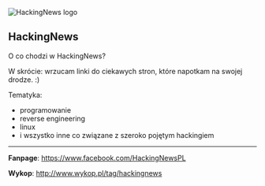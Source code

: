 
![HackingNews logo](https://i.imgur.com/LRn1hHA.png)

## **HackingNews** ##
O co chodzi w HackingNews?

W skrócie: wrzucam linki do ciekawych stron, które napotkam na swojej drodze. :)

Tematyka: 

 - programowanie
 - reverse engineering
 - linux
 - i wszystko inne co związane z szeroko pojętym hackingiem


----------


**Fanpage**: https://www.facebook.com/HackingNewsPL

**Wykop**: http://www.wykop.pl/tag/hackingnews

